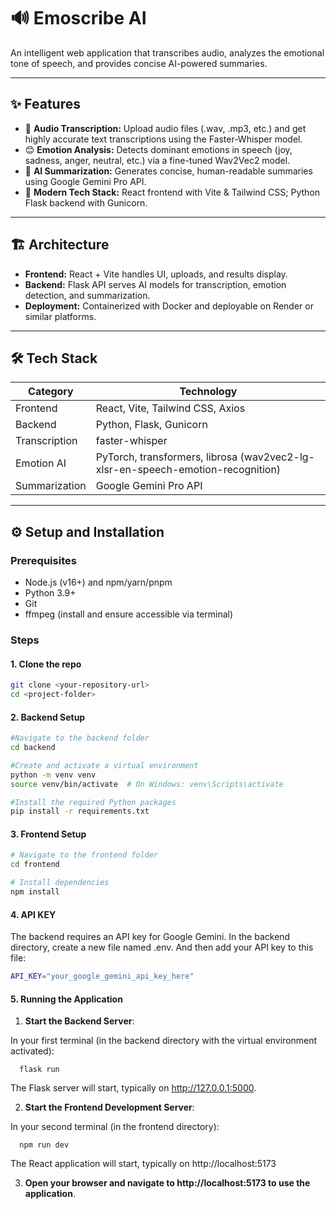# 🔊 Emoscribe AI

An intelligent web application that transcribes audio, analyzes the emotional tone of speech, and provides concise AI-powered summaries.

---

## ✨ Features

- 🎤 **Audio Transcription:** Upload audio files (.wav, .mp3, etc.) and get highly accurate text transcriptions using the Faster-Whisper model.
- 😊 **Emotion Analysis:** Detects dominant emotions in speech (joy, sadness, anger, neutral, etc.) via a fine-tuned Wav2Vec2 model.
- 📝 **AI Summarization:** Generates concise, human-readable summaries using Google Gemini Pro API.
- 🚀 **Modern Tech Stack:** React frontend with Vite & Tailwind CSS; Python Flask backend with Gunicorn.

---

## 🏗️ Architecture

- **Frontend:** React + Vite handles UI, uploads, and results display.
- **Backend:** Flask API serves AI models for transcription, emotion detection, and summarization.
- **Deployment:** Containerized with Docker and deployable on Render or similar platforms.

---

## 🛠️ Tech Stack

| Category      | Technology                                                                      |
| ------------- | ------------------------------------------------------------------------------- |
| Frontend      | React, Vite, Tailwind CSS, Axios                                                |
| Backend       | Python, Flask, Gunicorn                                                         |
| Transcription | faster-whisper                                                                  |
| Emotion AI    | PyTorch, transformers, librosa (wav2vec2-lg-xlsr-en-speech-emotion-recognition) |
| Summarization | Google Gemini Pro API                                                           |

---

## ⚙️ Setup and Installation

### Prerequisites

- Node.js (v16+) and npm/yarn/pnpm
- Python 3.9+
- Git
- ffmpeg (install and ensure accessible via terminal)

### Steps

#### 1. **Clone the repo**

   ```bash
   git clone <your-repository-url>
   cd <project-folder>

   ```

#### 2. **Backend Setup**

   ```bash
   #Navigate to the backend folder
   cd backend

   #Create and activate a virtual environment
   python -m venv venv
   source venv/bin/activate  # On Windows: venv\Scripts\activate

   #Install the required Python packages
   pip install -r requirements.txt

   ```

#### 3. **Frontend Setup**

   ```bash
   # Navigate to the frontend folder
   cd frontend

   # Install dependencies
   npm install

   ```

#### 4. **API KEY**

   The backend requires an API key for Google Gemini.
   In the backend directory, create a new file named .env.
   And then add your API key to this file:

   ```bash
   API_KEY="your_google_gemini_api_key_here"

   ```

#### 5. **Running the Application**

 1. **Start the Backend Server**:

In your first terminal (in the backend directory with the virtual environment activated):

      flask run

The Flask server will start, typically on http://127.0.0.1:5000.

 2. **Start the Frontend Development Server**:

In your second terminal (in the frontend directory):

      npm run dev

The React application will start, typically on http://localhost:5173

3. **Open your browser and navigate to http://localhost:5173 to use the application**.

